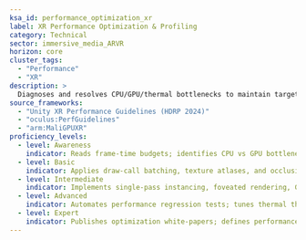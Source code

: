 ```yaml
---
ksa_id: performance_optimization_xr
label: XR Performance Optimization & Profiling
category: Technical
sector: immersive_media_ARVR
horizon: core
cluster_tags:
  - "Performance"
  - "XR"
description: >
  Diagnoses and resolves CPU/GPU/thermal bottlenecks to maintain target FPS, low motion-to-photon latency, and user comfort across devices.
source_frameworks:
  - "Unity XR Performance Guidelines (HDRP 2024)"
  - "oculus:PerfGuidelines"
  - "arm:MaliGPUXR"
proficiency_levels:
  - level: Awareness
    indicator: Reads frame-time budgets; identifies CPU vs GPU bottleneck; uses built-in profiler to spot frame drops.
  - level: Basic
    indicator: Applies draw-call batching, texture atlases, and occlusion culling; reduces overdraw and shader variants.
  - level: Intermediate
    indicator: Implements single-pass instancing, foveated rendering, GPU instance clustering, and memory pooling.
  - level: Advanced
    indicator: Automates performance regression tests; tunes thermal throttling mitigations; tunes XR compositor settings; integrates eye-tracked foveation.
  - level: Expert
    indicator: Publishes optimization white-papers; defines performance certification criteria.
---
```

